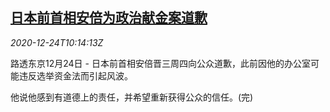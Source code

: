 <!--1608805396000-->
[日本前首相安倍为政治献金案道歉](https://cn.reuters.com/article/japan-abe-apology-1224-idCNKBS28Y0YR)
------

<div><i>2020-12-24T10:14:13Z</i></div><p>路透东京12月24日 - 日本前首相安倍晋三周四向公众道歉，此前因他的办公室可能违反选举资金法而引起风波。</p><p>他说他感到有道德上的责任，并希望重新获得公众的信任。(完)</p>
